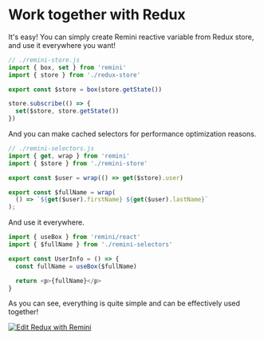 # Work together with Redux

It's easy! You can simply create Remini reactive variable from Redux store, and use it everywhere you want!

```javascript
// ./remini-store.js
import { box, set } from 'remini'
import { store } from './redux-store'

export const $store = box(store.getState())

store.subscribe(() => {
  set($store, store.getState())
})
```

And you can make cached selectors for performance optimization reasons.

```javascript
// ./remini-selectors.js
import { get, wrap } from 'remini'
import { $store } from './remini-store'

export const $user = wrap(() => get($store).user)

export const $fullName = wrap(
  () => `${get($user).firstName} ${get($user).lastName}`
);
```

And use it everywhere.

```javascript
import { useBox } from 'remini/react'
import { $fullName } from './remini-selectors'

export const UserInfo = () => {
  const fullName = useBox($fullName)

  return <p>{fullName}</p>
}
```

As you can see, everything is quite simple and can be effectively used together!

[![Edit Redux with Remini](https://codesandbox.io/static/img/play-codesandbox.svg)](https://codesandbox.io/s/redux-with-remini-ou9v4e?file=/src/components/UserInfo.js)
